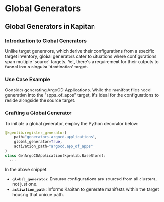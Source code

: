 # Global Generators

## **Global Generators in Kapitan**

### **Introduction to Global Generators**

Unlike target generators, which derive their configurations from a specific target inventory, global generators cater to situations where configurations span multiple 'source' targets. Yet, there's a requirement for their outputs to funnel into a singular 'destination' target.

### **Use Case Example**

Consider generating ArgoCD Applications. While the manifest files need generation into the "apps_of_apps" target, it's ideal for the configurations to reside alongside the source target.

### **Crafting a Global Generator**

To initiate a global generator, employ the Python decorator below:

```python
@kgenlib.register_generator(
    path="generators.argocd.applications",
    global_generator=True,
    activation_path="argocd.app_of_apps",
)
class GenArgoCDApplication(kgenlib.BaseStore):
  ...
```

In the above snippet:

- **`global_generator`**: Ensures configurations are sourced from all clusters, not just one.
- **`activation_path`**: Informs Kapitan to generate manifests within the target housing that unique path.
